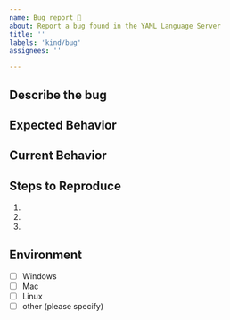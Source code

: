 ```yaml
---
name: Bug report 🐞
about: Report a bug found in the YAML Language Server
title: ''
labels: 'kind/bug'
assignees: ''

---
```


## Describe the bug
<!--- Provide a summary of the issue.

If this is an issue with a schema and you have not set a schema yourself then please file the issue on https://github.com/SchemaStore/schemastore
-->

## Expected Behavior
<!--- What should happen -->

## Current Behavior
<!--- What happens instead of the expected behavior -->

## Steps to Reproduce
<!--- What steps can be done to reproduce -->
1.
2.
3. 

## Environment
- [ ] Windows
- [ ] Mac
- [ ] Linux
- [ ] other (please specify)

